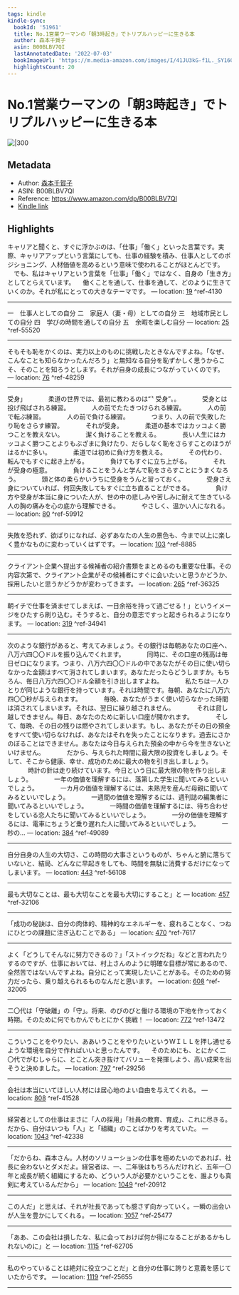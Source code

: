 ```yaml
---
tags: kindle
kindle-sync:
  bookId: '51961'
  title: No.1営業ウーマンの「朝3時起き」でトリプルハッピーに生きる本
  author: 森本千賀子
  asin: B00BLBV7QI
  lastAnnotatedDate: '2022-07-03'
  bookImageUrl: 'https://m.media-amazon.com/images/I/41JU3kG-f1L._SY160.jpg'
  highlightsCount: 20
---
```


# No.1営業ウーマンの「朝3時起き」でトリプルハッピーに生きる本
![|300](https://m.media-amazon.com/images/I/41JU3kG-f1L.jpg)
## Metadata
* Author: [森本千賀子](https://www.amazon.comundefined)
* ASIN: B00BLBV7QI
* Reference: https://www.amazon.com/dp/B00BLBV7QI
* [Kindle link](kindle://book?action=open&asin=B00BLBV7QI)

## Highlights
キャリアと聞くと、すぐに浮かぶのは、「仕事」「働く」といった言葉です。実際、キャリアアップという言葉にしても、仕事の経験を積み、仕事人としてのポジショニング、人材価値を高めるという意味で使われることがほとんどです。 　でも、私はキャリアという言葉を「仕事」「働く」ではなく、自身の「生き方」としてとらえています。 　働くことを通して、仕事を通して、どのように生きていくのか。それが私にとっての大きなテーマです。 — location: [19](kindle://book?action=open&asin=B00BLBV7QI&location=19) ^ref-4130

---
一　仕事人としての自分 二　家庭人（妻・母）としての自分 三　地域市民としての自分 四　学びの時間を通しての自分 五　余暇を楽しむ自分 — location: [25](kindle://book?action=open&asin=B00BLBV7QI&location=25) ^ref-55520

---
そもそも恥をかくのは、実力以上のものに挑戦したときなんですよね。「なぜ、こんなことも知らなかったんだろう」と無知なる自分を恥ずかしく思うからこそ、そのことを知ろうとします。それが自身の成長につながっていくのです。 — location: [76](kindle://book?action=open&asin=B00BLBV7QI&location=76) ^ref-48259

---
受身」 　　　 柔道の世界では、最初に教わるのは“〝 受身”〟。 　　　 受身とは投げ飛ばされる練習。 　　　 人の前でたたきつけられる練習。 　　　 人の前で転ぶ練習。 　　　 人の前で負ける練習。 　　　 つまり、人の前で失敗したり恥をさらす練習。 　　　 それが受身。 　　　 柔道の基本ではカッコよく勝つことを教えない。 　　　 潔く負けることを教える。 　　　 長い人生にはカッコよく勝つことよりもぶざまに負けたり、だらしなく恥をさらすことのほうがはるかに多い。 　　　 柔道では初めに負け方を教える。 　　　 その代わり、転んでもすぐに起き上がる。 　　　 負けてもすぐに立ち上がる。 　　　 それが受身の極意。 　　　 負けることをうんと学んで恥をさらすことにうまくなろう。 　　　 頭と体の柔らかいうちに受身をうんと習っておく。 　　　 受身さえ身についていれば、何回失敗してもすぐに立ち直ることができる。 　　　 負け方や受身が本当に身についた人が、世の中の悲しみや苦しみに耐えて生きている人の胸の痛みを心の底から理解できる。 　　　 やさしく、温かい人になれる。 — location: [80](kindle://book?action=open&asin=B00BLBV7QI&location=80) ^ref-59912

---
失敗を恐れず、欲ばりになれば、必ずあなたの人生の景色も、今まで以上に楽しく豊かなものに変わっていくはずです。 — location: [103](kindle://book?action=open&asin=B00BLBV7QI&location=103) ^ref-8885

---
クライアント企業へ提出する候補者の紹介書類をまとめるのも重要な仕事。その内容次第で、クライアント企業がその候補者にすぐに会いたいと思うかどうか、採用したいと思うかどうかが変わってきます。 — location: [265](kindle://book?action=open&asin=B00BLBV7QI&location=265) ^ref-36325

---
朝イチで仕事を済ませてしまえば、一日余裕を持って過ごせる！」というイメージをひたすら刷り込む。そうすると、自分の意志ですっと起きられるようになります。 — location: [319](kindle://book?action=open&asin=B00BLBV7QI&location=319) ^ref-34941

---
次のような銀行があると、考えてみましょう。その銀行は毎朝あなたの口座へ、八万六四〇〇ドルを振り込んでくれます。 　　　 同時に、その口座の残高は毎日ゼロになります。つまり、八万六四〇〇ドルの中であなたがその日に使い切らなかった金額はすべて消されてしまいます。あなただったらどうしますか。もちろん、毎日八万六四〇〇ドル全額を引き出しますよね。 　　　 私たちは一人ひとりが同じような銀行を持っています。それは時間です。毎朝、あなたに八万六四〇〇秒が与えられます。 　　　 毎晩、あなたがうまく使い切らなかった時間は消されてしまいます。それは、翌日に繰り越されません。 　　　 それは貸し越しできません。毎日、あなたのために新しい口座が開かれます。 　　　 そして、毎晩、その日の残りは燃やされてしまいます。もし、あなたがその日の預金をすべて使い切らなければ、あなたはそれを失ったことになります。過去にさかのぼることはできません。あなたは今日与えられた預金の中から今を生きないといけません。 　　　 だから、与えられた時間に最大限の投資をしましょう。そして、そこから健康、幸せ、成功のために最大の物を引き出しましょう。 　　　 時計の針は走り続けています。今日という日に最大限の物を作り出しましょう。 　　　 一年の価値を理解するには、落第した学生に聞いてみるといいでしょう。 　　　 一カ月の価値を理解するには、未熟児を産んだ母親に聞いてみるといいでしょう。 　　　 一週間の価値を理解するには、週刊誌の編集者に聞いてみるといいでしょう。 　　　 一時間の価値を理解するには、待ち合わせをしている恋人たちに聞いてみるといいでしょう。 　　　 一分の価値を理解するには、電車にちょうど乗り遅れた人に聞いてみるといいでしょう。 　　　 一秒の… — location: [384](kindle://book?action=open&asin=B00BLBV7QI&location=384) ^ref-49089

---
自分自身の人生の大切さ、この時間の大事さというものが、ちゃんと腑に落ちていないと、結局、どんなに早起きをしても、時間を無駄に消費するだけになってしまいます。 — location: [443](kindle://book?action=open&asin=B00BLBV7QI&location=443) ^ref-56108

---
最も大切なことは、最も大切なことを最も大切にすること」と — location: [457](kindle://book?action=open&asin=B00BLBV7QI&location=457) ^ref-32106

---
「成功の秘訣は、自分の肉体的、精神的なエネルギーを、疲れることなく、つねにひとつの課題に注ぎ込むことである」 — location: [470](kindle://book?action=open&asin=B00BLBV7QI&location=470) ^ref-7617

---
よく「どうしてそんなに努力できるの？」「ストイックだね」などと言われたりするのですが、仕事においては、村上さんのように明確な目標が常にあるので、全然苦ではないんですよね。自分にとって実現したいことがある。そのための努力だったら、乗り越えられるものなんだと思います。 — location: [608](kindle://book?action=open&asin=B00BLBV7QI&location=608) ^ref-32005

---
二〇代は「守破離」の「守」。将来、のびのびと働ける環境の下地を作っておく時期。そのために何でもかんでもとにかく挑戦！ — location: [772](kindle://book?action=open&asin=B00BLBV7QI&location=772) ^ref-13472

---
こういうことをやりたい、ああいうことをやりたいというＷＩＬＬを押し通せるような環境を自分で作ればいいと思ったんです。 　そのためにも、とにかく二〇代でがむしゃらに、とことん突き抜けてバリューを発揮しよう、高い成果を出そうと決めました。 — location: [797](kindle://book?action=open&asin=B00BLBV7QI&location=797) ^ref-29256

---
会社は本当にいてほしい人材には居心地のよい自由を与えてくれる。 — location: [808](kindle://book?action=open&asin=B00BLBV7QI&location=808) ^ref-41528

---
経営者としての仕事はまさに「人の採用」「社員の教育、育成」、これに尽きる。だから、自分はいつも「人」と「組織」のことばかりを考えていた。 — location: [1043](kindle://book?action=open&asin=B00BLBV7QI&location=1043) ^ref-42338

---
「だからね、森本さん。人材のソリューションの仕事を極めたいのであれば、社長に会わないとダメだよ。経営者は、一、二年後はもちろんだけれど、五年一〇年と成長が続く組織にするため、どういう人が必要かということを、誰よりも真剣に考えているんだから」 — location: [1049](kindle://book?action=open&asin=B00BLBV7QI&location=1049) ^ref-20912

---
この人だ」と思えば、それが社長であっても臆さず向かっていく。一瞬の出会いが人生を豊かにしてくれる。 — location: [1057](kindle://book?action=open&asin=B00BLBV7QI&location=1057) ^ref-25477

---
「ああ、この会社は損したな、私に会っておけば何か得になることがあるかもしれないのに」と — location: [1115](kindle://book?action=open&asin=B00BLBV7QI&location=1115) ^ref-62705

---
私のやっていることは絶対に役立つことだ」と自分の仕事に誇りと意義を感じていたからです。 — location: [1119](kindle://book?action=open&asin=B00BLBV7QI&location=1119) ^ref-25655

---
